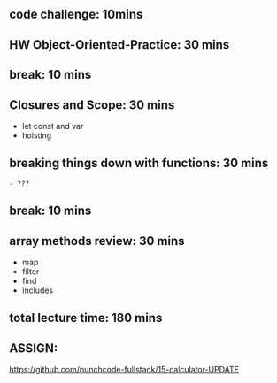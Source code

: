 
## code challenge: 10mins

## HW Object-Oriented-Practice: 30 mins

## break: 10 mins

## Closures and Scope: 30 mins
- let const and var
- hoisting

## breaking things down with functions: 30 mins
    - ???

## break: 10 mins

## array methods review: 30 mins
- map
- filter
- find
- includes

## total lecture time: 180 mins

## ASSIGN:
https://github.com/punchcode-fullstack/15-calculator-UPDATE